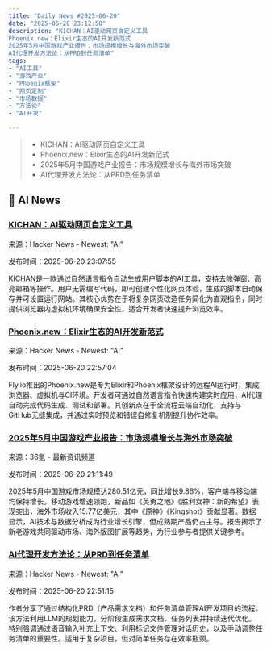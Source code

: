 ```yaml
---
title: "Daily News #2025-06-20"
date: "2025-06-20 23:12:50"
description: "KICHAN：AI驱动网页自定义工具
Phoenix.new：Elixir生态的AI开发新范式
2025年5月中国游戏产业报告：市场规模增长与海外市场突破
AI代理开发方法论：从PRD到任务清单"
tags: 
- "AI工具"
- "游戏产业"
- "Phoenix框架"
- "网页定制"
- "市场数据"
- "方法论"
- "AI开发"

---
```


> - KICHAN：AI驱动网页自定义工具
> - Phoenix.new：Elixir生态的AI开发新范式
> - 2025年5月中国游戏产业报告：市场规模增长与海外市场突破
> - AI代理开发方法论：从PRD到任务清单

## 🤖 AI News

### [KICHAN：AI驱动网页自定义工具](https://kichan.ai/)

来源：Hacker News - Newest: "AI"

发布时间：2025-06-20 23:07:55

KICHAN是一款通过自然语言指令自动生成用户脚本的AI工具，支持去除弹窗、高亮邮箱等操作。用户无需编写代码，即可创建个性化网页体验，生成的脚本自动保存并可设置运行网站。其核心优势在于将复杂网页改造任务简化为直观指令，同时提供浏览器内虚拟机环境确保安全性，适合开发者快速提升浏览效率。

### [Phoenix.new：Elixir生态的AI开发新范式](https://fly.io/blog/phoenix-new-the-remote-ai-runtime/)

来源：Hacker News - Newest: "AI"

发布时间：2025-06-20 22:57:04

Fly.io推出的Phoenix.new是专为Elixir和Phoenix框架设计的远程AI运行时，集成浏览器、虚拟机与CI环境。开发者可通过自然语言指令快速构建实时应用，AI代理自动完成代码生成、测试和部署。其创新点在于全流程云端自动化，支持与GitHub无缝集成，并通过实时预览和错误自修复机制提升协作效率。

### [2025年5月中国游戏产业报告：市场规模增长与海外市场突破](https://www.36kr.com/p/3344646535980550)

来源：36氪 - 最新资讯频道

发布时间：2025-06-20 21:11:49

2025年5月中国游戏市场规模达280.51亿元，同比增长9.86%，客户端与移动端均保持增长。移动游戏增速领跑，新品如《英勇之地》《胜利女神：新的希望》表现突出，海外市场收入15.77亿美元，其中《原神》《Kingshot》贡献显著。数据显示，AI技术与数据分析成为行业增长引擎，但成熟期产品仍占主导。报告揭示了新老游戏共同驱动市场、海外版图扩展等趋势，为行业参与者提供关键参考。

### [AI代理开发方法论：从PRD到任务清单](https://kovyrin.net/2025/06/20/prd-tasklist-process/)

来源：Hacker News - Newest: "AI"

发布时间：2025-06-20 22:51:15

作者分享了通过结构化PRD（产品需求文档）和任务清单管理AI开发项目的流程。该方法利用LLM的规划能力，分阶段生成需求文档、任务列表并持续迭代优化。特别强调通过语音输入补充上下文、利用标记文件管理对话历史，以及手动调整任务清单的重要性。适用于复杂项目，但对简单任务存在效率瓶颈。
